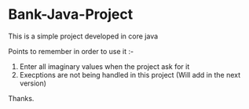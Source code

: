# Bank-Java-Project

This is a simple project developed in core java

Points to remember in order to use it :-

1. Enter all imaginary values when the project ask for it
2. Execptions are not being handled in this project (Will add in the next version)


Thanks.

